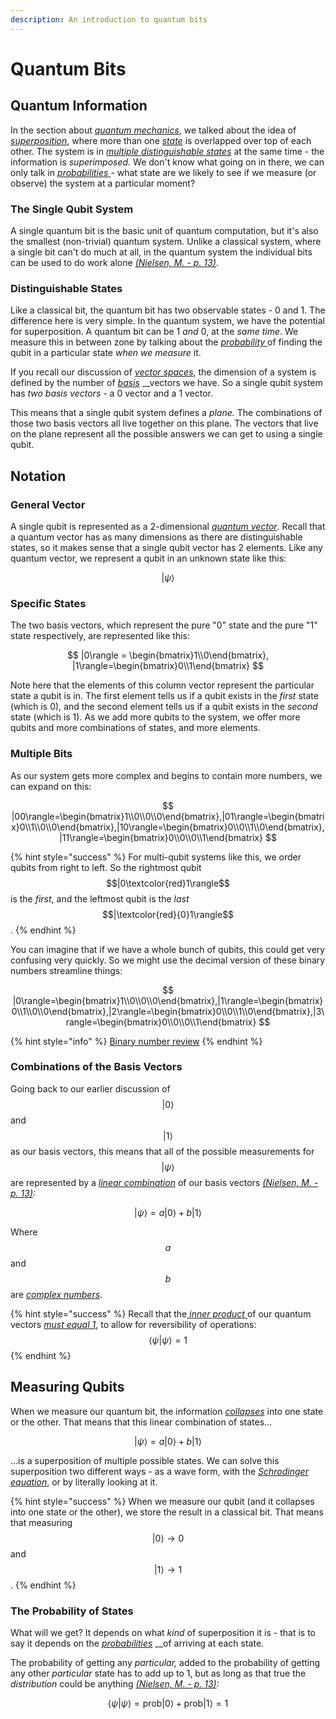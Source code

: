 ```yaml
---
description: An introduction to quantum bits
---
```


# Quantum Bits

## Quantum Information

In the section about [_quantum mechanics_](../physics/quantum-mechanics.md), we talked about the idea of [_superposition_](../physics/quantum-mechanics.md#superposition), where more than one [_state_](../physics/classical-mechanics.md#state) is overlapped over top of each other. The system is in [_multiple distinguishable states_](../physics/quantum-mechanics.md#distinguishable-states) at the same time - the information is _superimposed._ We don't know what going on in there, we can only talk in [_probabilities_ ](../physics/quantum-mechanics.md#probability)- what state are we likely to see if we measure \(or observe\) the system at a particular moment?

### The Single Qubit System

A single quantum bit is the basic unit of quantum computation, but it's also the smallest \(non-trivial\) quantum system. Unlike a classical system, where a single bit can't do much at all, in the quantum system the individual bits can be used to do work alone [_\(Nielsen, M. - p. 13\)_](qubits-summary/qubit-references.md#the-idea-of-a-quantum-bit).

### Distinguishable States

Like a classical bit, the quantum bit has two observable states - 0 and 1. The difference here is very simple. In the quantum system, we have the potential for superposition. A quantum bit can be 1 _and_ 0, at the _same time_. We measure this in between zone by talking about the [_probability_ ](../physics/quantum-mechanics.md#probability)of finding the qubit in a particular state _when we measure_ it.

If you recall our discussion of [_vector spaces_](../linear-algebra/space-dimension-and-span.md#space), the dimension of a system is defined by the number of [_basis_](../linear-algebra/space-dimension-and-span.md#basis) __vectors we have. So a single qubit system has _two basis vectors_ - a 0 vector and a 1 vector. 

This means that a single qubit system defines a _plane._ The combinations of those two basis vectors all live together on this plane. The vectors that live on the plane represent all the possible answers we can get to using a single qubit.

## Notation

### General Vector

A single qubit is represented as a 2-dimensional [_quantum vector_](../physics/quantum-mechanics.md#quantum-vectors). Recall that a quantum vector has as many dimensions as there are distinguishable states, so it makes sense that a single qubit vector has 2 elements. Like any quantum vector, we represent a qubit in an unknown state like this:

$$
|\psi\rangle
$$

### Specific States

The two basis vectors, which represent the pure "0" state and the pure "1" state respectively, are represented like this:

$$
|0\rangle = \begin{bmatrix}1\\0\end{bmatrix}, |1\rangle=\begin{bmatrix}0\\1\end{bmatrix}
$$

Note here that the elements of this column vector represent the particular state a qubit is in. The first element tells us if a qubit exists in the _first_ state \(which is 0\), and the second element tells us if a qubit exists in the _second_ state \(which is 1\). As we add more qubits to the system, we offer more qubits and more combinations of states, and more elements.

### Multiple Bits

As our system gets more complex and begins to contain more numbers, we can expand on this:

$$
|00\rangle=\begin{bmatrix}1\\0\\0\\0\end{bmatrix},|01\rangle=\begin{bmatrix}0\\1\\0\\0\end{bmatrix},|10\rangle=\begin{bmatrix}0\\0\\1\\0\end{bmatrix},|11\rangle=\begin{bmatrix}0\\0\\0\\1\end{bmatrix}
$$

{% hint style="success" %}
For multi-qubit systems like this, we order qubits from right to left. So the rightmost qubit $$|0\textcolor{red}1\rangle$$ is the _first_, and the leftmost qubit is the _last_ $$|\textcolor{red}{0}1\rangle$$.
{% endhint %}

You can imagine that if we have a whole bunch of qubits, this could get very confusing very quickly. So we might use the decimal version of these binary numbers streamline things:

$$
|0\rangle=\begin{bmatrix}1\\0\\0\\0\end{bmatrix},|1\rangle=\begin{bmatrix}0\\1\\0\\0\end{bmatrix},|2\rangle=\begin{bmatrix}0\\0\\1\\0\end{bmatrix},|3\rangle=\begin{bmatrix}0\\0\\0\\1\end{bmatrix}
$$

{% hint style="info" %}
[Binary number review](https://www.khanacademy.org/math/algebra-home/alg-intro-to-algebra/algebra-alternate-number-bases/v/number-systems-introduction)
{% endhint %}

### Combinations of the Basis Vectors

Going back to our earlier discussion of $$|0\rangle$$ and $$|1\rangle$$ as our basis vectors, this means that all of the possible measurements for $$|\psi\rangle$$ are represented by a [_linear combination_](../linear-algebra/vector-relationships.md#linear-combinations) of our basis vectors [_\(Nielsen, M. - p. 13\)_](qubits-summary/qubit-references.md#a-linear-combination-of-our-basis-vectors)_:_

$$
|\psi\rangle = a|0\rangle + b|1\rangle
$$

Where $$a$$ and $$b$$ are [_complex numbers_](../physics/quantum-mechanics.md#complex-numbers).

{% hint style="success" %}
Recall that the[ _inner product_ ](../linear-algebra/basics.md#inner-product)of our quantum vectors [_must equal 1_](../physics/quantum-mechanics.md#notation), to allow for reversibility of operations: $$\langle \psi|\psi\rangle = 1$$
{% endhint %}

## Measuring Qubits

When we measure our quantum bit, the information [_collapses_](../physics/quantum-mechanics.md#superposition) into one state or the other. That means that this linear combination of states...

$$
|\psi\rangle = a|0\rangle + b|1\rangle
$$

...is a superposition of multiple possible states. We can solve this superposition two different ways - as a wave form, with the [_Schrodinger equation_](../physics/quantum-mechanics.md#schrodingers-equation), or by literally looking at it.

{% hint style="success" %}
When we measure our qubit \(and it collapses into one state or the other\), we store the result in a classical bit. That means that measuring $$|0\rangle \rightarrow 0$$ and $$|1\rangle \rightarrow 1$$.
{% endhint %}

### The Probability of States

What will we get? It depends on what _kind_ of superposition it is - that is to say it depends on the [_probabilities_](../physics/quantum-mechanics.md#probability) __of arriving at each state.

The probability of getting any _particular,_ added to the probability of getting any other _particular_ state has to add up to 1, but as long as that true the _distribution_ could be anything [_\(Nielsen, M. - p. 13\)_](qubits-summary/qubit-references.md#the-probability-of-measuring-a-qubit-in-a-particular-state)_:_

$$
\langle\psi|\psi\rangle=\text{prob}|0\rangle+\text{prob}|1\rangle=1
$$

